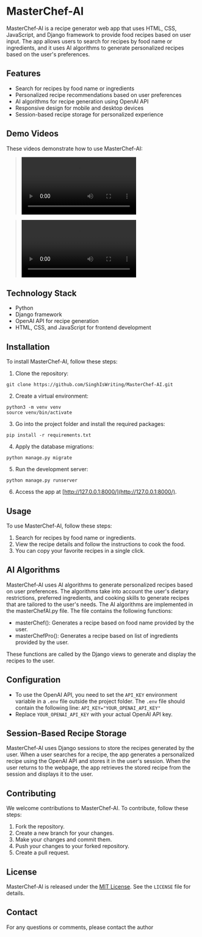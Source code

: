 # MasterChef-AI

MasterChef-AI is a recipe generator web app that uses HTML, CSS, JavaScript, and Django framework to provide food recipes based on user input. The app allows users to search for recipes by food name or ingredients, and it uses AI algorithms to generate personalized recipes based on the user's preferences.

## Features

* Search for recipes by food name or ingredients
* Personalized recipe recommendations based on user preferences
* AI algorithms for recipe generation using OpenAI API
* Responsive design for mobile and desktop devices
* Session-based recipe storage for personalized experience

## Demo Videos

These videos demonstrate how to use MasterChef-AI:

> <video src="https://github.com/SinghIsWriting/MasterChef-AI/assets/122283853/e768bab8-557c-4769-98b3-01a455f17d97" mute/>

> <video src="https://github.com/SinghIsWriting/MasterChef-AI/assets/122283853/4d30269d-92ba-486d-ad51-1cd89ee31678" mute/>


## Technology Stack

* Python
* Django framework
* OpenAI API for recipe generation
* HTML, CSS, and JavaScript for frontend development

## Installation

To install MasterChef-AI, follow these steps:

1. Clone the repository:
```
git clone https://github.com/SinghIsWriting/MasterChef-AI.git
```

2. Create a virtual environment:
```
python3 -m venv venv
source venv/bin/activate
```
3. Go into the project folder and install the required packages:
``` 
pip install -r requirements.txt
```
4. Apply the database migrations:
```
python manage.py migrate
```
5. Run the development server:
```
python manage.py runserver
```
6. Access the app at [http://127.0.0.1:8000/](http://127.0.0.1:8000/).

## Usage
To use MasterChef-AI, follow these steps:

1. Search for recipes by food name or ingredients.
2. View the recipe details and follow the instructions to cook the food.
3. You can copy your favorite recipes in a single click.

## AI Algorithms
MasterChef-AI uses AI algorithms to generate personalized recipes based on user preferences. The algorithms take into account the user's dietary restrictions, preferred ingredients, and cooking skills to generate recipes that are tailored to the user's needs.
The AI algorithms are implemented in the masterChefAI.py file. The file contains the following functions:

- masterChef(): Generates a recipe based on food name provided by the user.
- masterChefPro(): Generates a recipe based on list of ingredients provided by the user.

These functions are called by the Django views to generate and display the recipes to the user.

## Configuration

* To use the OpenAI API, you need to set the `API_KEY` environment variable in a `.env` file outside the project folder. The `.env` file should contain the following line:
`API_KEY="YOUR_OPENAI_API_KEY"`
* Replace `YOUR_OPENAI_API_KEY` with your actual OpenAI API key.

## Session-Based Recipe Storage

MasterChef-AI uses Django sessions to store the recipes generated by the user. When a user searches for a recipe, the app generates a personalized recipe using the OpenAI API and stores it in the user's session. When the user returns to the webpage, the app retrieves the stored recipe from the session and displays it to the user.

## Contributing
We welcome contributions to MasterChef-AI. To contribute, follow these steps:

1. Fork the repository.
2. Create a new branch for your changes.
3. Make your changes and commit them.
4. Push your changes to your forked repository.
5. Create a pull request.

## License
MasterChef-AI is released under the [MIT License](LICENSE). See the `LICENSE` file for details.

## Contact
For any questions or comments, please contact the author
